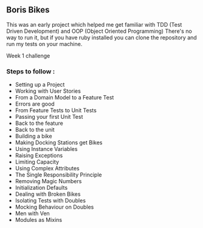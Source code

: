 ## Boris Bikes

This was an early project which helped me get familiar with TDD (Test Driven Development) and OOP (Object Oriented Programming)
There's no way to run it, but if you have ruby installed you can clone the repository and run my tests on your machine.

Week 1 challenge

### Steps to follow :

* Setting up a Project
* Working with User Stories
* From a Domain Model to a Feature Test
* Errors are good
* From Feature Tests to Unit Tests
* Passing your first Unit Test
* Back to the feature
* Back to the unit
* Building a bike
* Making Docking Stations get Bikes
* Using Instance Variables
* Raising Exceptions
* Limiting Capacity
* Using Complex Attributes
* The Single Responsibility Principle
* Removing Magic Numbers
* Initialization Defaults
* Dealing with Broken Bikes
* Isolating Tests with Doubles
* Mocking Behaviour on Doubles
* Men with Ven
* Modules as Mixins
